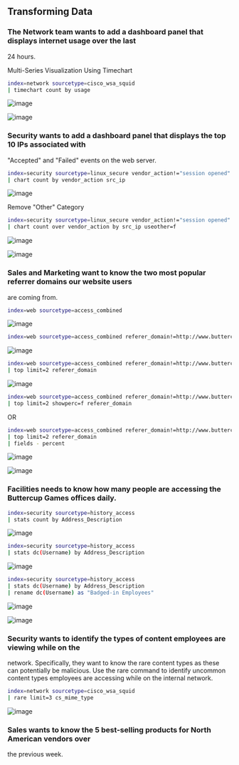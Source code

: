 ## Transforming Data

### The Network team wants to add a dashboard panel that displays internet usage over the last
24 hours.

Multi-Series Visualization Using Timechart

```bash
index=network sourcetype=cisco_wsa_squid
| timechart count by usage
```

![image](https://github.com/user-attachments/assets/5f076c13-5397-498a-814c-ae025d1820d8)


![image](https://github.com/user-attachments/assets/23a45951-c52d-4906-a23e-d6e958a2064a)


### Security wants to add a dashboard panel that displays the top 10 IPs associated with
"Accepted" and "Failed" events on the web server.


```bash
index=security sourcetype=linux_secure vendor_action!="session opened"
| chart count by vendor_action src_ip
```

![image](https://github.com/user-attachments/assets/6731f547-0b8a-4000-aceb-d1abdbcbe823)


Remove "Other" Category

```bash
index=security sourcetype=linux_secure vendor_action!="session opened"
| chart count over vendor_action by src_ip useother=f
```

![image](https://github.com/user-attachments/assets/8045c9c5-e869-49e3-be64-cc013267140f)


![image](https://github.com/user-attachments/assets/fd4265f8-643d-4cf9-8581-6e93b1466136)


### Sales and Marketing want to know the two most popular referrer domains our website users
are coming from.

```bash
index=web sourcetype=access_combined
```

![image](https://github.com/user-attachments/assets/016ceb4f-dccf-4965-9317-13da9da71f98)


```bash
index=web sourcetype=access_combined referer_domain!=http://www.buttercupgames.com
```

![image](https://github.com/user-attachments/assets/5cad11c9-86ff-4497-8b33-bb1e498efa87)

```bash
index=web sourcetype=access_combined referer_domain!=http://www.buttercupgames.com
| top limit=2 referer_domain
```


![image](https://github.com/user-attachments/assets/6bed68ee-c529-4dd6-a2f6-230497c920e1)

```bash
index=web sourcetype=access_combined referer_domain!=http://www.buttercupgames.com
| top limit=2 showperc=f referer_domain
```

OR

```bash
index=web sourcetype=access_combined referer_domain!=http://www.buttercupgames.com
| top limit=2 referer_domain
| fields - percent
```

![image](https://github.com/user-attachments/assets/ff9ab698-b022-4993-9966-edff0a204f43)


![image](https://github.com/user-attachments/assets/f32fc33d-78b7-4f7c-b53f-a7699cc282c3)


### Facilities needs to know how many people are accessing the Buttercup Games offices daily.

```bash
index=security sourcetype=history_access
| stats count by Address_Description
```

![image](https://github.com/user-attachments/assets/78a3a2d2-d8a0-4a31-a3cd-3041859477b0)

```bash
index=security sourcetype=history_access
| stats dc(Username) by Address_Description
```

![image](https://github.com/user-attachments/assets/2ff64f37-4377-45fc-927f-3a1729cd113d)

```bash
index=security sourcetype=history_access 
| stats dc(Username) by Address_Description 
| rename dc(Username) as "Badged-in Employees"
```

![image](https://github.com/user-attachments/assets/2c4fcea8-9609-4e6f-b86e-8d7b1ce6cfbd)

![image](https://github.com/user-attachments/assets/b7e40c02-0e8f-44b7-8838-4bc673408f32)


### Security wants to identify the types of content employees are viewing while on the
network. Specifically, they want to know the rare content types as these can potentially be malicious.
Use the rare command to identify uncommon content types employees are accessing while on the
internal network.

```bash
index=network sourcetype=cisco_wsa_squid 
| rare limit=3 cs_mime_type
```

![image](https://github.com/user-attachments/assets/a7b7178b-d8be-4230-87ee-6cd3f2b9ad37)

### Sales wants to know the 5 best-selling products for North American vendors over
the previous week.

